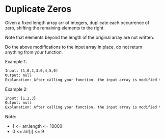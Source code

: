 # Duplicate Zeros

Given a fixed length array arr of integers, duplicate each occurrence of zero, shifting the remaining elements to the right.

Note that elements beyond the length of the original array are not written.

Do the above modifications to the input array in place, do not return anything from your function.

Example 1:

```txt
Input: [1,0,2,3,0,4,5,0]
Output: null
Explanation: After calling your function, the input array is modified to: [1,0,0,2,3,0,0,4]
```

Example 2:

```txt
Input: [1,2,3]
Output: null
Explanation: After calling your function, the input array is modified to: [1,2,3]
```

Note:

- 1 <= arr.length <= 10000
- 0 <= arr[i] <= 9
